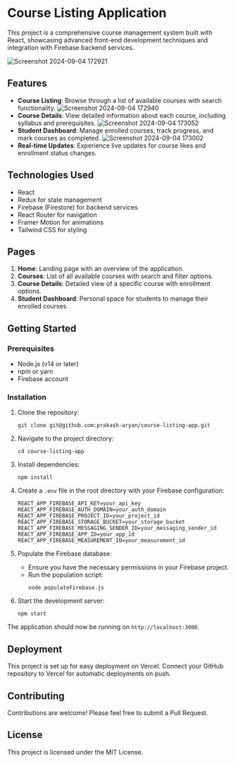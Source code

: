 # Course Listing Application

This project is a comprehensive course management system built with React, showcasing advanced front-end development techniques and integration with Firebase backend services.

![Screenshot 2024-09-04 172921](https://github.com/user-attachments/assets/65e2f28f-1739-4030-8fe5-d543c4808c20)


## Features

- **Course Listing**: Browse through a list of available courses with search functionality.
  ![Screenshot 2024-09-04 172940](https://github.com/user-attachments/assets/1be6836f-98e5-4ba6-a8b7-0f6f89a84241)
- **Course Details**: View detailed information about each course, including syllabus and prerequisites.
  ![Screenshot 2024-09-04 173052](https://github.com/user-attachments/assets/cff11ecb-0ed8-4d95-9441-14de9eb1a37a)
- **Student Dashboard**: Manage enrolled courses, track progress, and mark courses as completed.
  ![Screenshot 2024-09-04 173002](https://github.com/user-attachments/assets/b6a4ff92-e7b3-4277-b35a-c5353d64c3b6)
- **Real-time Updates**: Experience live updates for course likes and enrollment status changes.

## Technologies Used

- React
- Redux for state management
- Firebase (Firestore) for backend services
- React Router for navigation
- Framer Motion for animations
- Tailwind CSS for styling

## Pages

1. **Home**: Landing page with an overview of the application.
2. **Courses**: List of all available courses with search and filter options.
3. **Course Details**: Detailed view of a specific course with enrollment options.
4. **Student Dashboard**: Personal space for students to manage their enrolled courses.

## Getting Started

### Prerequisites

- Node.js (v14 or later)
- npm or yarn
- Firebase account

### Installation

1. Clone the repository:
   ```
   git clone git@github.com:prakash-aryan/course-listing-app.git
   ```

2. Navigate to the project directory:
   ```
   cd course-listing-app
   ```

3. Install dependencies:
   ```
   npm install
   ```

4. Create a `.env` file in the root directory with your Firebase configuration:
   ```
   REACT_APP_FIREBASE_API_KEY=your_api_key
   REACT_APP_FIREBASE_AUTH_DOMAIN=your_auth_domain
   REACT_APP_FIREBASE_PROJECT_ID=your_project_id
   REACT_APP_FIREBASE_STORAGE_BUCKET=your_storage_bucket
   REACT_APP_FIREBASE_MESSAGING_SENDER_ID=your_messaging_sender_id
   REACT_APP_FIREBASE_APP_ID=your_app_id
   REACT_APP_FIREBASE_MEASUREMENT_ID=your_measurement_id
   ```

5. Populate the Firebase database:
   - Ensure you have the necessary permissions in your Firebase project.
   - Run the population script:
     ```
     node populateFirebase.js
     ```

6. Start the development server:
   ```
   npm start
   ```

The application should now be running on `http://localhost:3000`.

## Deployment

This project is set up for easy deployment on Vercel. Connect your GitHub repository to Vercel for automatic deployments on push.

## Contributing

Contributions are welcome! Please feel free to submit a Pull Request.

## License

This project is licensed under the MIT License.
